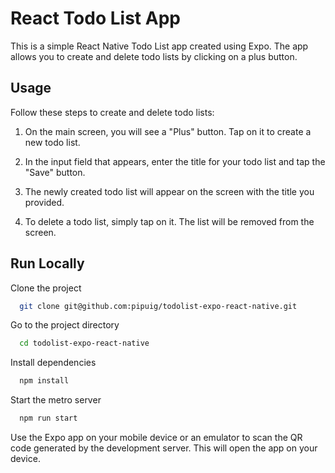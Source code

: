 # React Todo List App

This is a simple React Native Todo List app created using Expo. The app allows you to create and delete todo lists by clicking on a plus button.

## Usage
Follow these steps to create and delete todo lists:
1. On the main screen, you will see a "Plus" button. Tap on it to create a new todo list.

2. In the input field that appears, enter the title for your todo list and tap the "Save" button.

3. The newly created todo list will appear on the screen with the title you provided.

4. To delete a todo list, simply tap on it. The list will be removed from the screen.
## Run Locally

Clone the project

```bash
  git clone git@github.com:pipuig/todolist-expo-react-native.git
```

Go to the project directory

```bash
  cd todolist-expo-react-native
```

Install dependencies

```bash
  npm install
```

Start the metro server

```bash
  npm run start
```

Use the Expo app on your mobile device or an emulator to scan the QR code generated by the development server. This will open the app on your device.

